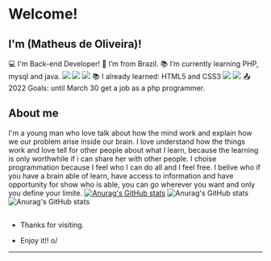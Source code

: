 # Welcome!
## I'm (Matheus de Oliveira)!
:computer: I'm Back-end Developer!
:house_with_garden: I’m from Brazil.
:books: I’m currently learning PHP, mysql and java.
<img src = "https://img.shields.io/badge/PHP-777BB4?style=for-the-badge&logo=php&logoColor=white">
<img src = "https://img.shields.io/badge/MySQL-00000F?style=for-the-badge&logo=mysql&logoColor=white">
<img src = "https://img.shields.io/badge/Java-ED8B00?style=for-the-badge&logo=java&logoColor=white">
:books: I already learned: HTML5 and CSS3 
<img src = "https://img.shields.io/badge/HTML5-E34F26?style=for-the-badge&logo=html5&logoColor=white">
<img src = "https://img.shields.io/badge/CSS3-1572B6?style=for-the-badge&logo=css3&logoColor=white">
:outbox_tray: 2022 Goals: until March 30 get a job as a php programmer.

## About me
I'm a young man who love talk about how the mind work and explain how we our problem arise inside our brain.
I love understand how the things work and love tell for other people about what I learn, because the learning is only worthwhile if i can share her with other people.
I choise programmation because I feel who I can do all and I feel free.
I belive who if you have a brain able of learn, have access to information and have opportunity for show who is able, you can go 
wherever you want and only you define your limite.
[![Anurag's GitHub stats](https://github-readme-stats.vercel.app/api?username=MatheusOlivr)](https://github.com/anuraghazra/github-readme-stats)
![Anurag's GitHub stats](https://github-readme-stats.vercel.app/api?username=MatheusOlivr&show_icons=true)
![Anurag's GitHub stats](https://github-readme-stats.vercel.app/api?username=MatheusOliv&show_icons=true&theme=vision-friendly-dark)


## 
- Thanks for visiting.

- Enjoy it!! o/

----------------------------------------------------------------------------------
